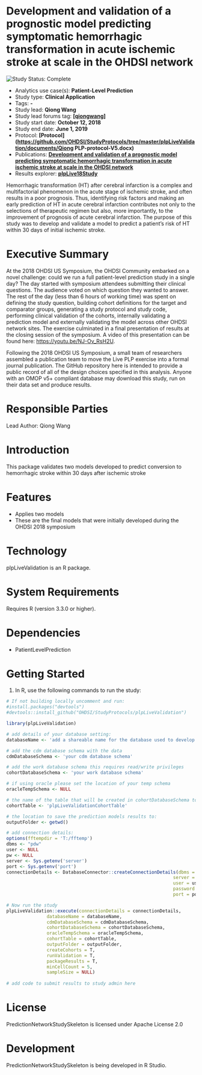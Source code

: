 Development and validation of a prognostic model predicting symptomatic hemorrhagic transformation in acute ischemic stroke at scale in the OHDSI network
=======================================================

<img src="https://img.shields.io/badge/Study%20Status-Complete-orange.svg" alt="Study Status: Complete">

- Analytics use case(s): **Patient-Level Prediction**
- Study type: **Clinical Application**
- Tags: **-**
- Study lead: **Qiong Wang**
- Study lead forums tag: **[[qiongwang]](https://forums.ohdsi.org/u/qiongwang/)**
- Study start date: **October 12, 2018**
- Study end date: **June 1, 2019**
- Protocol: **[Protocol](https://github.com/OHDSI/StudyProtocols/tree/master/plpLiveValidation/documents/Qiong PLP-protocol-V5.docx)**
- Publications: **[Development and validation of a prognostic model predicting symptomatic hemorrhagic transformation in acute ischemic stroke at scale in the OHDSI network](https://journals.plos.org/plosone/article?id=10.1371/journal.pone.0226718)**
- Results explorer: **[plpLive18Study](https://data.ohdsi.org/plpLive18Study/)**

Hemorrhagic transformation (HT) after cerebral infarction is a complex and multifactorial phenomenon in the acute stage of ischemic stroke, and often results in a poor prognosis. Thus, identifying risk factors and making an early prediction of HT in acute cerebral infarction contributes not only to the selections of therapeutic regimen but also, more importantly, to the improvement of prognosis of acute cerebral infarction. The purpose of this study was to develop and validate a model to predict a patient’s risk of HT within 30 days of initial ischemic stroke.

 Executive Summary
============
  At the 2018 OHDSI US Symposium, the OHDSI Community embarked on a novel challenge: could we run a full patient-level prediction study in a single day? The day started with symposium attendees submitting their clinical questions. The audience voted on which question they wanted to answer. The rest of the day (less than 6 hours of working time) was spent on defining the study question, building cohort definitions for the target and comparator groups, generating a study protocol and study code, performing clinical validation of the cohorts, internally validating a prediction model and externally validating the model across other OHDSI network sites. The exercise culminated in a final presentation of results at the closing session of the symposium. A video of this presentation can be found here: https://youtu.be/NJ-Ov_RsH2U.
  
  Following the 2018 OHDSI US Symposium, a small team of researchers assembled a publication team to move the Live PLP exercise into a formal journal publication. The GitHub repository here is intended to provide a public record of all of the design choices specified in this analysis. Anyone with an OMOP v5+ compliant database may download this study, run on their data set and produce results.
    
  Responsible Parties
============
  Lead Author: Qiong Wang


  Introduction
============
  This package validates two models developed to predict conversion to hemorrhagic stroke within 30 days after ischemic stroke 

Features
========
  - Applies two models 
  - These are the final models that were initially developed during the OHDSI 2018 symposium

Technology
==========
  plpLiveValidation is an R package.

System Requirements
===================
  Requires R (version 3.3.0 or higher).

Dependencies
============
  * PatientLevelPrediction

Getting Started
===============
  1. In R, use the following commands to run the study:

  ```r
  # If not building locally uncomment and run:
#install.packages("devtools")
#devtools::install_github("OHDSI/StudyProtocols/plpLiveValidation")

library(plpLiveValidation)

# add details of your database setting:
databaseName <- 'add a shareable name for the database used to develop the models'

# add the cdm database schema with the data
cdmDatabaseSchema <- 'your cdm database schema'

# add the work database schema this requires read/write privileges 
cohortDatabaseSchema <- 'your work database schema'

# if using oracle please set the location of your temp schema
oracleTempSchema <- NULL

# the name of the table that will be created in cohortDatabaseSchema to hold the cohorts
cohortTable <- 'plpLiveValidationCohortTable'

# the location to save the prediction models results to:
outputFolder <- getwd()

# add connection details:
options(fftempdir = 'T:/fftemp')
dbms <- "pdw"
user <- NULL
pw <- NULL
server <- Sys.getenv('server')
port <- Sys.getenv('port')
connectionDetails <- DatabaseConnector::createConnectionDetails(dbms = dbms,
                                                                server = server,
                                                                user = user,
                                                                password = pw,
                                                                port = port)

# Now run the study
plpLiveValidation::execute(connectionDetails = connectionDetails,
                 databaseName = databaseName,
                 cdmDatabaseSchema = cdmDatabaseSchema,
                 cohortDatabaseSchema = cohortDatabaseSchema,
                 oracleTempSchema = oracleTempSchema,
                 cohortTable = cohortTable,
                 outputFolder = outputFolder,
                 createCohorts = T,
                 runValidation = T,
                 packageResults = T,
                 minCellCount = 5,
                 sampleSize = NULL)
                 
# add code to submit results to study admin here


```

License
=======
  PredictionNetworkStudySkeleton is licensed under Apache License 2.0

Development
===========
  PredictionNetworkStudySkeleton is being developed in R Studio.
